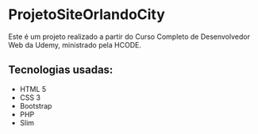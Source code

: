 # ProjetoSiteOrlandoCity

Este é um projeto realizado a partir do Curso Completo de Desenvolvedor Web da Udemy, ministrado pela HCODE.

## Tecnologias usadas:

- HTML 5
- CSS 3
- Bootstrap
- PHP
- Slim


